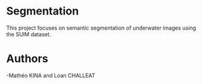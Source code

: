 # Segmentation
This project focuses on semantic segmentation of underwater images using the SUIM dataset.

# Authors
-Mathéo KINA and Loan CHALLEAT

